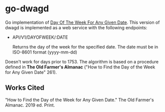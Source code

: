 # go-dwagd

Go implementation of [Day Of The Week For Any Given Date](https://github.com/ebenne01/dwagd). This version of dwagd is implemented as a web service with the following endpoints:

- API/V1/DAYOFWEEK/:DATE

  Returns the day of the week for the specified date. The date must be in ISO-8601 format (yyyy-mm-dd)

Doesn't work for days prior to 1753. The algorithm is based on a procedure defined in **The Old Farmer's Almanac** ("How to Find the Day of the Week for Any Given Date" 261).

## Works Cited

"How to Find the Day of the Week for Any Given Date." The Old Farmer's Almanac. 2019 ed. Print.
